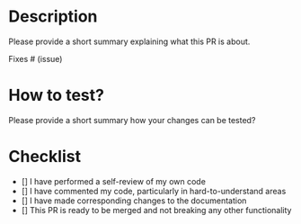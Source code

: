 # Description

Please provide a short summary explaining what this PR is about.

Fixes # (issue)

# How to test?

Please provide a short summary how your changes can be tested?

# Checklist

- [] I have performed a self-review of my own code
- [] I have commented my code, particularly in hard-to-understand areas
- [] I have made corresponding changes to the documentation
- [] This PR is ready to be merged and not breaking any other functionality
